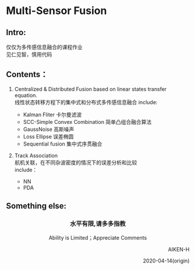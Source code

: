 # Multi-Sensor Fusion
## Intro:
仅仅为多传感信息融合的课程作业<br>
见仁见智，慎用代码 <br>



## Contents：

1. Centralized & Distributed Fusion based on linear states transfer equation. <br>
    线性状态转移方程下的集中式和分布式多传感信息融合
    include:  
    - Kalman Fliter 卡尔曼滤波<br>
    - SCC-Simple Convex Combination 简单凸组合融合算法<br>
    - GaussNoise 高斯噪声<br>
    - Loss Ellipse 误差椭圆<br>
    - Sequential fusion 集中式序贯融合<br>

2. Track Association<br>
    航机关联，在不同杂波密度的情况下的误差分析和比较<br>
    include：
    - NN
    - PDA


## Something else:

### <center>水平有限,请多多指教</center>
<center>Ability is Limited；Appreciate Comments</center>

<p align='right'>AIKEN-H<br></p> 
<p align='right'>2020-04-14(origin)</p>